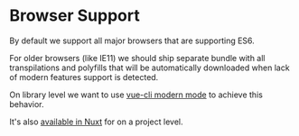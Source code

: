 # Browser Support

By default we support all major browsers that are supporting ES6. 

For older browsers (like IE11) we should ship separate  bundle with all transpilations and polyfills that will be automatically downloaded when lack of modern features support is detected.

On library level we want to use [vue-cli modern mode](https://cli.vuejs.org/guide/browser-compatibility.html#modern-mode) to achieve this behavior. 

It's also [available in Nuxt](https://nuxtjs.org/api/configuration-modern/) for on a project level.
